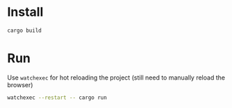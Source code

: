 # Install
```bash
cargo build
```

# Run
Use `watchexec` for hot reloading the project (still need to manually reload the browser)

```bash
watchexec --restart -- cargo run
```

